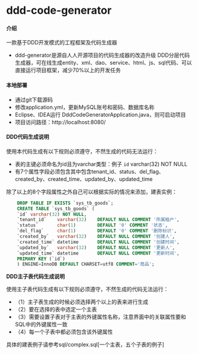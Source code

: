 # ddd-code-generator

#### 介绍
一款基于DDD开发模式的工程框架及代码生成器
- ddd-generator是源自人人开源项目的代码生成器的改造升级 DDD分层代码生成器，可在线生成entity、xml、dao、service、html、js、sql代码、可以直接运行项目框架，减少70%以上的开发任务


#### 本地部署

- 通过git下载源码
- 修改application.yml，更新MySQL账号和密码、数据库名称
- Eclipse、IDEA运行 DddCodeGeneratorApplication.java，则可启动项目
- 项目访问路径：http://localhost:8080/


#### DDD代码生成说明
使用本代码生成有以下规则必须遵守，不然生成的代码无法运行：

-  表的主键必须命名为id且为varchar类型：例子 `id` varchar(32) NOT NULL
-  有7个属性字段必须包含其中包含tenant_id、status、del_flag、created_by、created_time、updated_by、updated_time

除了以上的8个字段属性之外自己可以根据实际的情况来添加，建表实例：
```sql
    DROP TABLE IF EXISTS `sys_tb_goods`;
    CREATE TABLE `sys_tb_goods` (
    `id` varchar(32) NOT NULL,
    `tenant_id`    varchar(32)    DEFAULT NULL COMMENT '所属租户',
    `status`       char(1)        DEFAULT '0' COMMENT '状态',
    `del_flag`     char(1)        DEFAULT '0' COMMENT '删除标识',
    `created_by`   varchar(32)    DEFAULT NULL COMMENT '创建人',
    `created_time` datetime       DEFAULT NULL COMMENT '创建时间',
    `updated_by`   varchar(32)    DEFAULT NULL COMMENT '更新人',
    `updated_time` datetime       DEFAULT NULL COMMENT '更新时间',
    PRIMARY KEY (`id`)
    ) ENGINE=InnoDB DEFAULT CHARSET=utf8 COMMENT='商品';
```
**DDD主子表代码生成说明**

使用主子表代码生成有以下规则必须遵守，不然生成的代码无法运行：

- （1）主子表生成的时候必须选择两个以上的表来进行生成
- （2）要在选择的表中选定一个主表
- （3）需要设置子表对于主表的外键属性名称，注意界面中的关联属性要和SQL中的外键属性一致
- （4）每一个子表中都必须包含该外键属性

具体的建表例子请参考sql/complex.sql[一个主表，五个子表的例子]
